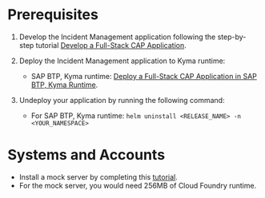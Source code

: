 # Prerequisites

1. Develop the Incident Management application following the step-by-step tutorial [Develop a Full-Stack CAP Application](https://developers.sap.com/group.cap-application-full-stack.html).

2. Deploy the Incident Management application to Kyma runtime:
    
   - SAP BTP, Kyma runtime:  [Deploy a Full-Stack CAP Application in SAP BTP, Kyma Runtime](https://developers.sap.com/group.deploy-full-stack-cap-kyma-runtime.html).

3. Undeploy your application by running the following command:
  
   - For SAP BTP, Kyma runtime: `helm uninstall <RELEASE_NAME> -n <YOUR_NAMESPACE>`

# Systems and Accounts

* Install a mock server by completing this [tutorial](./../install-mock-server/README.md).
* For the mock server, you would need 256MB of Cloud Foundry runtime.






